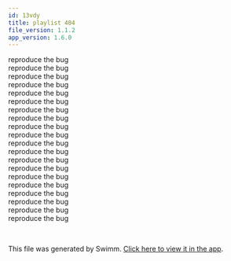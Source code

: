 ```yaml
---
id: 13vdy
title: playlist 404
file_version: 1.1.2
app_version: 1.6.0
---
```


<!-- Intro - Do not remove this comment -->
reproduce the bug<br/>
reproduce the bug<br/>
reproduce the bug<br/>
reproduce the bug<br/>
reproduce the bug<br/>
reproduce the bug<br/>
reproduce the bug<br/>
reproduce the bug<br/>
reproduce the bug<br/>
reproduce the bug<br/>
reproduce the bug<br/>
reproduce the bug<br/>
reproduce the bug<br/>
reproduce the bug<br/>
reproduce the bug<br/>
reproduce the bug<br/>
reproduce the bug<br/>
reproduce the bug<br/>
reproduce the bug<br/>
reproduce the bug<br/>

<br/>

This file was generated by Swimm. [Click here to view it in the app](http://localhost:5002/repos/Z2l0aHViJTNBJTNBTm9hUmVwbyUzQSUzQU5vYW96ZXI=/playlists/13vdy).
